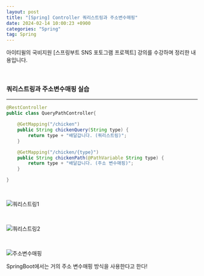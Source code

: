 ```yaml
---
layout: post
title: "[Spring] Controller 쿼리스트링과 주소변수매핑"
date: 2024-02-14 10:00:23 +0900
categories: "Spring"
tag: Spring
---  
```

아이티윌의 국비지원 [스프링부트 SNS 포토그램 프로젝트] 강의를 수강하며 정리한 내용입니다.

<br>

### 쿼리스트링과 주소변수매핑 실습
---
```java
@RestController
public class QueryPathController{

    @GetMapping("/chicken")
    public String chickenQuery(String type) {
        return type + "배달갑니다. (쿼리스트링)";
    }

    @GetMapping("/chicken/{type}")
    public String chickenPath(@PathVariable String type) {
        return type + "배달갑니다. (주소 변수매핑)";
    }

}
```
<br>

![쿼리스트링1](https://github.com/hyejinyoon20010716/hyejinyoon20010716.github.io/assets/119990564/fbe1b13b-b3b3-4055-a215-6e3a4af755ef) 

<br>

![쿼리스트링2](https://github.com/hyejinyoon20010716/hyejinyoon20010716.github.io/assets/119990564/9de65c4d-8551-474f-b827-f2dc127d1c73)

<br>

![주소변수매핑](https://github.com/hyejinyoon20010716/hyejinyoon20010716.github.io/assets/119990564/30498fb1-b2a4-4bb3-9e51-7c089674c500)


SpringBoot에서는 거의 주소 변수매핑 방식을 사용한다고 한다!

<br>